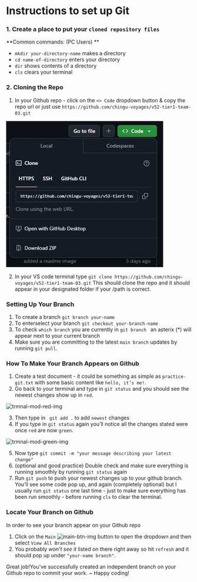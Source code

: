 # Instructions to set up Git

### 1. Create a place to put your `cloned repository files`
**Common commands: (PC Users) **
- `mkdir your-directory-name` makes a directory 
- `cd name-of-directory` enters your directory 
- `dir` shows contents of a directory
- `cls` clears your terminal 

### 2. Cloning the Repo
1. In your Github repo - click on the `<> Code` dropdown button & copy the repo url
 or just use ``` https://github.com/chingu-voyages/v52-tier1-team-03.git ```

![code-button-img](images\copy-github-url.png)

2. In your VS code terminal type 
``` git clone https://github.com/chingu-voyages/v52-tier1-team-03.git ``` 
This should clone the repo and it should appear in your designated folder if your /path is correct. 

### Setting Up Your Branch
1. To create a branch ``` git branch your-name ``` 
2. To enterselect your branch ``` git checkout your-branch-name ```
3. To check `which branch` you are currently in
 ```git branch ``` an asterix (*) will appear next to your current branch 
4. Make sure you are committing to the latest  `main branch`  updates by running
``` git pull ```.

### How To Make Your Branch Appears on Github
1. Create a test document - it could be something as simple as `practice-git.txt` with some basic content like `hello, it’s me!`.
2. Go back to your terminal and type in 
``` git status ``` and you should see the newest changes show up in `red`.

![trmnal-mod-red-img](images/vscode-screenshot-mod-red.png)

3. Then type in ``` git add .``` to add `newest` changes
4. If you type in `git status` again you’ll notice all the changes stated were once `red` are now `green`.

![trmnal-mod-green-img](./images/vs-code-mod-green.png)

5. Now type ``` git commit -m "your message describing your latest change" ```
6. (optional and good practice) Double check and make sure everything is running smoothly by running `git status` again 
7. Run ``` git push ``` to push your newest changes up to your github branch.
You’ll see some code pop up, and again (completely optional) but I usually run `git status` one last time - just to make sure everything has been run smoothly - before running `cls` to clear the terminal.

### Locate Your Branch on Github
In order to see your branch appear on your Github repo
1. Click on the `Main` ![main-btn-img](./images/github-main-button.png) button to open the dropdown and then select `View All Branches`
2. You probably *won’t see it* listed on there right away so hit `refresh` and it should pop up under `"your-name branch"`.

Great job!You’ve successfully created an independent branch on your Github repo to commit your work.
~ Happy coding!
